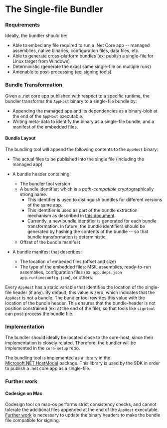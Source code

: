 # The Single-file Bundler

### Requirements

Ideally, the bundler should be:

* Able to embed any file required to run a .Net Core app -- managed assemblies, native binaries, configuration files, data files, etc.
* Able to generate cross-platform bundles (ex: publish a single-file for Linux target from Windows)
* Deterministic (generate the exact same single-file on multiple runs)
* Amenable to post-processing (ex: signing tools)

### Bundle Transformation

Given a .net core app published with respect to a specific runtime, the bundler transforms the `AppHost` binary to a single-file bundle by:

* Appending the managed app and its dependencies as a binary-blob at the end of the `AppHost` executable. 
* Writing meta-data to identify the binary as a single-file bundle, and a manifest of the embedded files.

#### Bundle Layout

The bundling tool will append the following contents to the `AppHost` binary:

* The actual files to be published into the single file (including the managed app)
* A bundle header containing:
  * The bundler tool version 
  * A bundle identifier: which is a *path-compatible* cryptographically strong name. 
    * This identifier is used to distinguish bundles for different versions of the same app.
    * This identifier is used as part of the bundle extraction mechanism as described in [this document](extract.md).
    * Currently, a new bundle identifier is generated for each bundle transformation. 
      In future, the bundle identifiers should be generated by hashing the contents of the bundle -- so that bundle transformation is deterministic.
  * Offset of the bundle manifest 

* A bundle manifest that describes: 
  * The location of embeded files (offset and size)
  * The type of the embedded files:  MSIL assemblies, ready-to-run assemblies, configuration files (ex: `app.deps.json` `app.runtimeconfig.json`), or others. 

Every `AppHost` has a static variable that identifies the location of the single-file header (if any). 
By default, this value is zero, which indicates that the `AppHost` is not a bundle. 
The bundler tool rewrites this value with the location of the bundle header. 
This ensures that the bundle-header is not position constrained (ex: at the end of the file), so that tools like `signtool` can post-process the bundle file.

### Implementation

The bundler should ideally be located close to the core-host, since their implementation is closely related. Therefore, the bundler will be implemented in the `core-setup` repo. 

The bundling tool is implemented as a library in the [Microsoft.NET.HostModel](https://www.nuget.org/packages/Microsoft.NET.HostModel/) package. This library is used by the SDK in order to publish a .net core app as a single-file. 

### Further work

#### Codesign on Mac

Codesign tool on mac-os performs strict consistency checks, and cannot tolerate the additional files appended at the end of the `AppHost` executable. 
[Further work](https://github.com/dotnet/core-setup/issues/7065) is necessary to update the binary headers to make the bundle file compatible for signing. 

